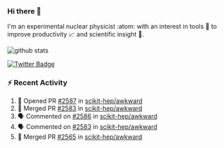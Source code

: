 ### Hi there 👋 

I'm an experimental nuclear physicist :atom: with an interest in tools :wrench: to improve productivity :chart_with_upwards_trend: and scientific insight :telescope:.

![github stats](https://github-readme-stats.vercel.app/api?username=agoose77&show_icons=true&hide_rank=true&hide_title=true&bg_color=30,e76445,904e95&text_color=efe3ec&icon_color=efe3ec)
<!--
**agoose77/agoose77** is a ✨ _special_ ✨ repository because its `README.md` (this file) appears on your GitHub profile.

Here are some ideas to get you started:

- 🔭 I’m currently working on ...
- 🌱 I’m currently learning ...
- 👯 I’m looking to collaborate on ...
- 🤔 I’m looking for help with ...
- 💬 Ask me about ...
- 📫 How to reach me: ...
- 😄 Pronouns: ...
- ⚡ Fun fact: ...
-->

[![Twitter Badge](https://img.shields.io/twitter/follow/agoose77?style=flat-square&logo=Twitter&logoColor=white&color=cornflowerblue)](https://twitter.com/agoose77)

### :zap: Recent Activity

<!--START_SECTION:activity-->
1. 💪 Opened PR [#2587](https://github.com/scikit-hep/awkward/pull/2587) in [scikit-hep/awkward](https://github.com/scikit-hep/awkward)
2. 🎉 Merged PR [#2583](https://github.com/scikit-hep/awkward/pull/2583) in [scikit-hep/awkward](https://github.com/scikit-hep/awkward)
3. 🗣 Commented on [#2586](https://github.com/scikit-hep/awkward/issues/2586#issuecomment-1640923429) in [scikit-hep/awkward](https://github.com/scikit-hep/awkward)
4. 🗣 Commented on [#2583](https://github.com/scikit-hep/awkward/pull/2583#issuecomment-1639663938) in [scikit-hep/awkward](https://github.com/scikit-hep/awkward)
5. 🎉 Merged PR [#2565](https://github.com/scikit-hep/awkward/pull/2565) in [scikit-hep/awkward](https://github.com/scikit-hep/awkward)
<!--END_SECTION:activity-->

